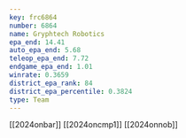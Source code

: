 ```yaml
---
key: frc6864
number: 6864
name: Gryphtech Robotics
epa_end: 14.41
auto_epa_end: 5.68
teleop_epa_end: 7.72
endgame_epa_end: 1.01
winrate: 0.3659
district_epa_rank: 84
district_epa_percentile: 0.3824
type: Team
---
```

[[2024onbar]]
[[2024oncmp1]]
[[2024onnob]]
